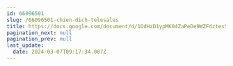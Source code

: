 ```yaml
---
id: 66096501
slug: /66096501-chien-dich-telesales
title: https://docs.google.com/document/d/1OdHzD1ypMK04ZaPeDe9WZFdztesSjeaHbelvFjaONcM
pagination_next: null
pagination_prev: null
last_update:
  date: 2024-03-07T09:17:34.087Z
---
```


